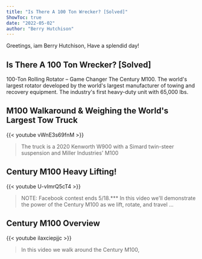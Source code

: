 ```yaml
---
title: "Is There A 100 Ton Wrecker? [Solved]"
ShowToc: true 
date: "2022-05-02"
author: "Berry Hutchison" 
---
```


Greetings, iam Berry Hutchison, Have a splendid day!
## Is There A 100 Ton Wrecker? [Solved]
 100-Ton Rolling Rotator – Game Changer The Century M100. The world's largest rotator developed by the world's largest manufacturer of towing and recovery equipment. The industry's first heavy-duty unit with 65,000 lbs.

## M100 Walkaround & Weighing the World's Largest Tow Truck
{{< youtube vWnE3s69fnM >}}
>The truck is a 2020 Kenworth W900 with a Simard twin-steer suspension and Miller Industries' M100 

## Century M100 Heavy Lifting!
{{< youtube U-vImrQ5cT4 >}}
>NOTE: Facebook contest ends 5/18.*** In this video we'll demonstrate the power of the Century M100 as we lift, rotate, and travel ...

## Century M100 Overview
{{< youtube ilaxciepjjc >}}
>In this video we walk around the Century M100, 

